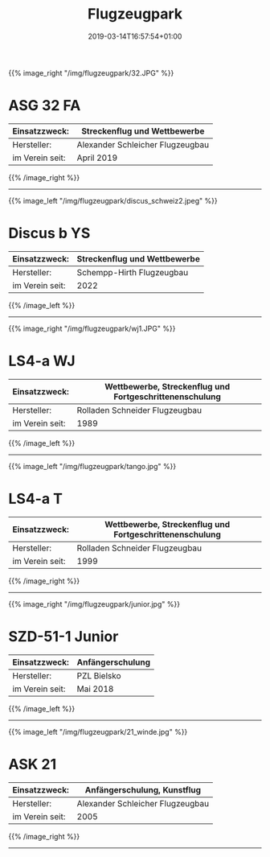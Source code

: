 ﻿---
title: "Flugzeugpark"
date: 2019-03-14T16:57:54+01:00
background: "clouds7.jpg"
draft: false
---

{{% image_right "/img/flugzeugpark/32.JPG" %}}
# ASG 32 FA
Einsatzzweck: | Streckenflug und Wettbewerbe
--- | ---
Hersteller: | Alexander Schleicher Flugzeugbau
im Verein seit: | April 2019
{{% /image_right %}}

---

{{% image_left "/img/flugzeugpark/discus_schweiz2.jpeg" %}}
# Discus b YS
Einsatzzweck: | Streckenflug und Wettbewerbe
--- | ---
Hersteller: | Schempp-Hirth Flugzeugbau
im Verein seit: | 2022
{{% /image_left %}}

---

{{% image_right "/img/flugzeugpark/wj1.JPG" %}}
# LS4-a WJ
Einsatzzweck: | Wettbewerbe, Streckenflug und Fortgeschrittenenschulung
--- | ---
Hersteller: | Rolladen Schneider Flugzeugbau
im Verein seit: | 1989
{{% /image_left %}}

---

{{% image_left "/img/flugzeugpark/tango.jpg" %}}
# LS4-a T
Einsatzzweck: | Wettbewerbe, Streckenflug und Fortgeschrittenenschulung
--- | ---
Hersteller: | Rolladen Schneider Flugzeugbau
im Verein seit: | 1999
{{% /image_right %}}

---

{{% image_right "/img/flugzeugpark/junior.jpg" %}}
# SZD-51-1 Junior
Einsatzzweck: | Anfängerschulung
--- | ---
Hersteller: | PZL Bielsko
im Verein seit: | Mai 2018
{{% /image_left %}}

---

{{% image_left "/img/flugzeugpark/21_winde.jpg" %}}
# ASK 21
Einsatzzweck: | Anfängerschulung, Kunstflug
--- | ---
Hersteller: | Alexander Schleicher Flugzeugbau
im Verein seit: | 2005
{{% /image_right %}}

---
